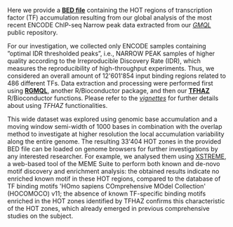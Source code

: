 Here we provide a [**BED file**](https://github.com/DEIB-GECO/TFHAZ/blob/master/example_ENCODE/ENCODE_HOT_ZONES_base_acc_1000_ov_std_chr_all.bed) containing the HOT regions of transcription factor (TF) accumulation resulting from our global analysis of the most recent ENCODE ChIP-seq Narrow peak data extracted from our [*GMQL*](http://www.gmql.eu/) public repository.

For our investigation, we collected only ENCODE samples containing ”optimal IDR thresholded peaks”, i.e., NARROW PEAK samples of higher quality according to the Irreproducible Discovery Rate
(IDR), which measures the reproducibility of high-throughput experiments. Thus, we considered an overall amount of 12'601'854 input binding regions related to 486 different TFs.
Data extraction and processing were performed first using [**RGMQL**](https://github.com/DEIB-GECO/RGMQL), another R/Bioconductor package, and then our [**TFHAZ**](https://bioconductor.org/packages/release/bioc/html/TFHAZ.html) R/Bioconductor functions.
Please refer to the [*vignettes*](https://github.com/DEIB-GECO/TFHAZ/tree/master/vignettes) for further details about using *TFHAZ* functionalities.

This wide dataset was explored using genomic base accumulation and a moving window semi-width of 1000 bases in combination with the overlap method to investigate at higher resolution the local accumulation variability along the entire genome. The resulting 33'404 HOT zones in the provided BED file can be loaded on genome browsers for further investigations by any interested researcher.
For example, we analysed them using [XSTREME](https://meme-suite.org/meme/tools/xstreme), a web-based tool of the MEME Suite to perform both known and de-novo motif discovery and enrichment analysis: the obtained results indicate no enriched known motif in these HOT regions, compared to the database of TF binding motifs 'HOmo sapiens COmprehensive MOdel Collection' (HOCOMOCO) v11; the absence of known TF-specific binding motifs enriched in the HOT zones identified by TFHAZ confirms this characteristic of the HOT zones, which already emerged in previous comprehensive studies on the subject.

